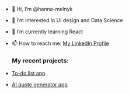 - 👋 Hi, I’m @hanna-melnyk
- 👀 I’m interested in UI design and Data Science
- 🌱 I’m currently learning React
- 📫 How to reach me: [My LinkedIn Profile](https://www.linkedin.com/in/hanna--melnyk/)

  ### My recent projects:
- [To-do list app](https://github.com/hanna-melnyk/todo)
- [AI quote generator app](https://github.com/hanna-melnyk/ai-quotes)

<!---
hanna-melnyk/hanna-melnyk is a ✨ special ✨ repository because its `README.md` (this file) appears on your GitHub profile.
You can click the Preview link to take a look at your changes.
--->
